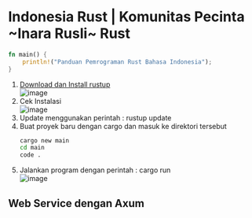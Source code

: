 # Indonesia Rust | Komunitas Pecinta ~Inara Rusli~ Rust

```rs
fn main() {
    println!("Panduan Pemrograman Rust Bahasa Indonesia");
}
```

1. [Download dan Install rustup](https://www.rust-lang.org/tools/install)  
   ![image](https://github.com/inarust/inarust.github.io/assets/11188109/09d31e17-e43d-44e7-9aef-f7b5e75230c9)  
2. Cek Instalasi  
   ![image](https://github.com/inarust/inarust.github.io/assets/11188109/c05c984c-22d4-43a2-82a1-d23a4a921692)  
3. Update menggunakan perintah : rustup update
4. Buat proyek baru dengan cargo dan masuk ke direktori tersebut
   ```sh
   cargo new main
   cd main
   code .
   ```
5. Jalankan program dengan perintah : cargo run  
   ![image](https://github.com/inarust/inarust.github.io/assets/11188109/4435ef61-9272-4564-a127-afc19def107a)

## Web Service dengan Axum

